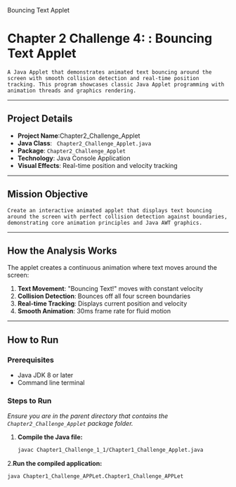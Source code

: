 Bouncing Text Applet
 # Chapter 2 Challenge 4: : Bouncing Text Applet
    A Java Applet that demonstrates animated text bouncing around the screen with smooth collision detection and real-time position tracking. This program showcases classic Java Applet programming with animation threads and graphics rendering.
***

## Project Details
- **Project Name**:Chapter2_Challenge_Applet
- **Java Class**: ` Chapter2_Challenge_Applet.java`
- **Package**: `Chapter2_Challenge_Applet`
- **Technology**: Java Console Application
- **Visual Effects**: Real-time position and velocity tracking

***

##  Mission Objective
    Create an interactive animated applet that displays text bouncing around the screen with perfect collision detection against boundaries, demonstrating core animation principles and Java AWT graphics.

***

## How the Analysis Works
 The applet creates a continuous animation where text moves around the screen:
1. **Text Movement**: "Bouncing Text!" moves with constant velocity
2. **Collision Detection**: Bounces off all four screen boundaries
3. **Real-time Tracking**: Displays current position and velocity
4. **Smooth Animation**: 30ms frame rate for fluid motion
 
***

##  How to Run

### Prerequisites
- Java JDK 8 or later
- Command line terminal

### Steps to Run
*Ensure you are in the parent directory that contains the `Chapter2_Challenge_Applet` package folder.*

1. **Compile the Java file:**
   ```bash
   javac Chapter1_Challenge_1_1/Chapter1_Challenge_Applet.java
2.**Run the compiled application:**

   ```Bash
java Chapter1_Challenge_APPLet.Chapter1_Challenge_APPLet
